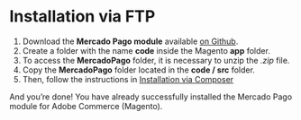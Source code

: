 # Installation via FTP 

1. Download the **Mercado Pago module** available [on Github](https://github.com/mercadopago/cart-magento2).
2. Create a folder with the name **code** inside the Magento **app** folder.
3. To access the **MercadoPago** folder, it is necessary to unzip the *.zip* file.
4. Copy the **MercadoPago** folder located in the **code / src** folder.
5. Then, follow the instructions in [Installation via Composer](#bookmark_installation_via_composer)

And you’re done! You have already successfully installed the Mercado Pago module for Adobe Commerce (Magento).
